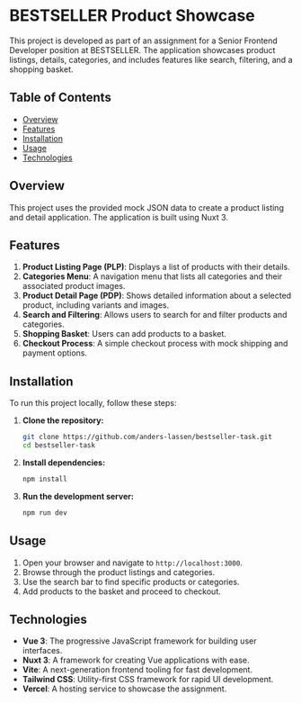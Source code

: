 # BESTSELLER Product Showcase

This project is developed as part of an assignment for a Senior Frontend Developer position at BESTSELLER. The application showcases product listings, details, categories, and includes features like search, filtering, and a shopping basket.

## Table of Contents

- [Overview](#overview)
- [Features](#features)
- [Installation](#installation)
- [Usage](#usage)
- [Technologies](#technologies)

## Overview

This project uses the provided mock JSON data to create a product listing and detail application. The application is built using Nuxt 3.

## Features

1. **Product Listing Page (PLP)**: Displays a list of products with their details.
2. **Categories Menu**: A navigation menu that lists all categories and their associated product images.
3. **Product Detail Page (PDP)**: Shows detailed information about a selected product, including variants and images.
4. **Search and Filtering**: Allows users to search for and filter products and categories.
5. **Shopping Basket**: Users can add products to a basket.
6. **Checkout Process**: A simple checkout process with mock shipping and payment options.

## Installation

To run this project locally, follow these steps:

1. **Clone the repository:**

   ```bash
   git clone https://github.com/anders-lassen/bestseller-task.git
   cd bestseller-task
   ```

2. **Install dependencies:**

   ```bash
   npm install
   ```

3. **Run the development server:**

   ```bash
   npm run dev
   ```

## Usage

1. Open your browser and navigate to `http://localhost:3000`.
2. Browse through the product listings and categories.
3. Use the search bar to find specific products or categories.
4. Add products to the basket and proceed to checkout.

## Technologies

- **Vue 3**: The progressive JavaScript framework for building user interfaces.
- **Nuxt 3**: A framework for creating Vue applications with ease.
- **Vite**: A next-generation frontend tooling for fast development.
- **Tailwind CSS**: Utility-first CSS framework for rapid UI development.
- **Vercel**: A hosting service to showcase the assignment.